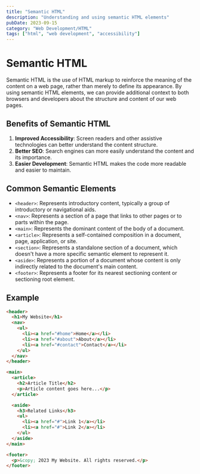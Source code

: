 ```yaml
---
title: "Semantic HTML"
description: "Understanding and using semantic HTML elements"
pubDate: 2023-09-15
category: "Web Development/HTML"
tags: ["html", "web development", "accessibility"]
---
```


# Semantic HTML

Semantic HTML is the use of HTML markup to reinforce the meaning of the content on a web page, rather than merely to define its appearance. By using semantic HTML elements, we can provide additional context to both browsers and developers about the structure and content of our web pages.

## Benefits of Semantic HTML

1. **Improved Accessibility**: Screen readers and other assistive technologies can better understand the content structure.
2. **Better SEO**: Search engines can more easily understand the content and its importance.
3. **Easier Development**: Semantic HTML makes the code more readable and easier to maintain.

## Common Semantic Elements

- `<header>`: Represents introductory content, typically a group of introductory or navigational aids.
- `<nav>`: Represents a section of a page that links to other pages or to parts within the page.
- `<main>`: Represents the dominant content of the body of a document.
- `<article>`: Represents a self-contained composition in a document, page, application, or site.
- `<section>`: Represents a standalone section of a document, which doesn't have a more specific semantic element to represent it.
- `<aside>`: Represents a portion of a document whose content is only indirectly related to the document's main content.
- `<footer>`: Represents a footer for its nearest sectioning content or sectioning root element.

## Example

```html
<header>
  <h1>My Website</h1>
  <nav>
    <ul>
      <li><a href="#home">Home</a></li>
      <li><a href="#about">About</a></li>
      <li><a href="#contact">Contact</a></li>
    </ul>
  </nav>
</header>

<main>
  <article>
    <h2>Article Title</h2>
    <p>Article content goes here...</p>
  </article>

  <aside>
    <h3>Related Links</h3>
    <ul>
      <li><a href="#">Link 1</a></li>
      <li><a href="#">Link 2</a></li>
    </ul>
  </aside>
</main>

<footer>
  <p>&copy; 2023 My Website. All rights reserved.</p>
</footer>
